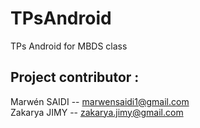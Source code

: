 # TPsAndroid
TPs Android for MBDS class

## Project contributor :

  Marwén SAIDI -- marwensaidi1@gmail.com <br>
  Zakarya JIMY -- zakarya.jimy@gmail.com
